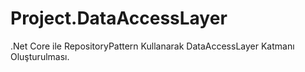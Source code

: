 # Project.DataAccessLayer
.Net Core ile RepositoryPattern Kullanarak DataAccessLayer Katmanı Oluşturulması.
